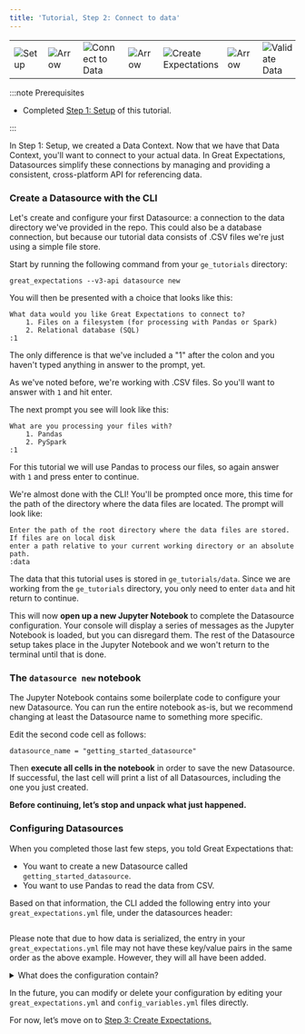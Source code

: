 ```yaml
---
title: 'Tutorial, Step 2: Connect to data'
---
```


<table class="borderless center">
<tr>
    <td>
        <img
          src={require('../../images/universal_map/Gear-inactive.png').default}
          alt="Setup"
        />
    </td>
    <td>
        <img
          src={require('../../images/universal_map/Arrow.png').default}
          alt="Arrow"
        />
    </td>
    <td>
        <img
          src={require('../../images/universal_map/Outlet-active.png').default}
          alt="Connect to Data"
        />
    </td>
    <td>
        <img
          src={require('../../images/universal_map/Arrow.png').default}
          alt="Arrow"
        />
    </td>
    <td>
        <img
          src={require('../../images/universal_map/Flask-inactive.png').default}
          alt="Create Expectations"
        />
    </td>
    <td>
        <img
          src={require('../../images/universal_map/Arrow.png').default}
          alt="Arrow"
        />
    </td>
    <td>
        <img
          src={require('../../images/universal_map/Checkmark-inactive.png').default}
          alt="Validate Data"
        />
    </td>
</tr>
</table>

:::note Prerequisites

- Completed [Step 1: Setup](tutorial_setup.md) of this tutorial.

:::

In Step 1: Setup, we created a Data Context.  Now that we have that Data Context, you'll want to connect to your actual data.  In Great Expectations, Datasources simplify these connections by managing and providing a consistent, cross-platform API for referencing data.

### Create a Datasource with the CLI
Let's create and configure your first Datasource: a connection to the data directory we've provided in the repo.  This could also be a database connection, but because our tutorial data consists of .CSV files we're just using a simple file store.

Start by running the following command from your `ge_tutorials` directory:

````console
great_expectations --v3-api datasource new
````

You will then be presented with a choice that looks like this:

````console
What data would you like Great Expectations to connect to?
    1. Files on a filesystem (for processing with Pandas or Spark)
    2. Relational database (SQL)
:1
````

The only difference is that we've included a "1" after the colon and you haven't typed anything in answer to the prompt, yet.

As we've noted before, we're working with .CSV files.  So you'll want to answer with `1` and hit enter.

The next prompt you see will look like this:
````console
What are you processing your files with?
    1. Pandas
    2. PySpark
:1
````

For this tutorial we will use Pandas to process our files, so again answer with `1` and press enter to continue.

We're almost done with the CLI!  You'll be prompted once more, this time for the path of the directory where the data files are located.  The prompt will look like:

````console
Enter the path of the root directory where the data files are stored. If files are on local disk
enter a path relative to your current working directory or an absolute path.
:data
````

The data that this tutorial uses is stored in `ge_tutorials/data`.  Since we are working from the `ge_tutorials` directory, you only need to enter `data` and hit return to continue.

This will now **open up a new Jupyter Notebook** to complete the Datasource configuration.  Your console will display a series of messages as the Jupyter Notebook is loaded, but you can disregard them.  The rest of the Datasource setup takes place in the Jupyter Notebook and we won't return to the terminal until that is done.

### The ```datasource new``` notebook

The Jupyter Notebook contains some boilerplate code to configure your new Datasource. You can run the entire notebook as-is, but we recommend changing at least the Datasource name to something more specific.

Edit the second code cell as follows:

````console
datasource_name = "getting_started_datasource"
````

Then **execute all cells in the notebook** in order to save the new Datasource. If successful, the last cell will print a list of all Datasources, including the one you just created.

**Before continuing, let’s stop and unpack what just happened.**

### Configuring Datasources

When you completed those last few steps, you told Great Expectations that:

+ You want to create a new Datasource called `getting_started_datasource`.
+ You want to use Pandas to read the data from CSV.

Based on that information, the CLI added the following entry into your ```great_expectations.yml``` file, under the datasources header:

```yaml file=../../../tests/integration/docusaurus/tutorials/getting-started/getting_started.py#L23-L40
```

Please note that due to how data is serialized, the entry in your ```great_expectations.yml``` file may not have these key/value pairs in the same order as the above example.  However, they will all have been added.

<details>
  <summary>What does the configuration contain?</summary>
  <div>
    <p>
        <b>ExecutionEngine</b> : The <code>ExecutionEngine</code> provides backend-specific computing resources that are used to read-in and perform validation on data.  For more information on `ExecutionEngines`, please refer to the following [Core Concepts document on ExecutionEngines](/docs/reference/execution_engine)
    </p>
    <p>
        <b>DataConnectors</b> :  <code>DataConnectors</code> facilitate access to external data stores, such as filesystems, databases, and cloud storage. The current configuration contains both an <code>InferredAssetFilesystemDataConnector</code>, which allows you to retrieve a batch of data by naming a data asset (which is the filename in our case), and a <code>RuntimeDataConnector</code>, which allows you to retrieve a batch of data by defining a filepath.  In this tutorial we will only be using the <code>InferredAssetFilesystemDataConnector</code>.  For more information on <code>DataConnectors</code>, please refer to the <a href="https://docs.greatexpectations.io/docs/reference/datasources">Core Concepts document on Datasources</a>.
    </p>
    <p>
        This Datasource does not require any credentials. However, if you were to connect to a database that requires connection credentials, those would be stored in <code>great_expectations/uncommitted/config_variables.yml</code>.
    </p>
  </div>
</details>

In the future, you can modify or delete your configuration by editing your ```great_expectations.yml``` and ```config_variables.yml``` files directly.

For now, let’s move on to [Step 3: Create Expectations.](tutorial_create_expectations.md)

